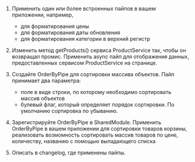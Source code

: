 1. Применить один или более встроенных пайпов в вашем приложении, например, 
    - для форматирования цены
    - для форматирования даты обновления
    - для форматирования категории в верхний регистр

2. Изменить метод getProducts() сервиса ProductService так, чтобы он возвращал промис. 
   Применить async пайп для отображения данных, предоставленных сервисом ProductService на странице.

3. Создайте OrderByPipe для сортировки массива объектов. 
   Пайп принимает два параметра: 
   - поле в виде строки, по которому необходимо сортировать массив объектов
   - булевый флаг, который определяет порядок сортировки. По умолчанию сортировка по убыванию.

4. Зарегистрируйте OrderByPipe в SharedModule.
   Применить OrderByPipe в вашем приложении для сортировки товаров корзины, 
   реализовать возмомность сортировать массив товаров по цене, количеству, названию 
   c помощью выпадающего списка

4. Описать в changelog, где применены пайпы.
